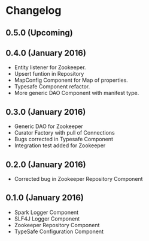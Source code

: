 # Changelog

## 0.5.0 (Upcoming)


## 0.4.0 (January 2016)

- Entity listener for Zookeeper.
- Upsert funtion in Repository
- MapConfig Component for Map of properties.
- Typesafe Component refactor.
- More generic DAO Component with manifest type.


## 0.3.0 (January 2016)

- Generic DAO for Zookeeper
- Curator Factory with pull of Connections
- Bugs corrected in Typesafe Component
- Integration test added for Zookeeper


## 0.2.0 (January 2016)

- Corrected bug in Zookeeper Repository Component


## 0.1.0 (January 2016)

- Spark Logger Component
- SLF4J Logger Component
- Zookeeper Repository Component
- TypeSafe Configuration Component